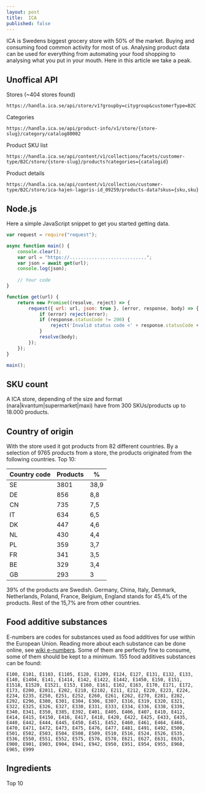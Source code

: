 ```yaml
---
layout: post
title:  ICA
published: false
---
```


ICA is Swedens biggest grocery store with 50% of the market. Buying and consuming food common activity for most of us. Analysing product data can be used for everything from automating your food shopping to analysing what you put in your mouth. Here in this article we take a peak.


## Unoffical API

Stores (~404 stores found)

`https://handla.ica.se/api/store/v1?groupby=citygroup&customerType=B2C`

Categories

`https://handla.ica.se/api/product-info/v1/store/{store-slug}/category/catalog80002`

Product SKU list

`https://handla.ica.se/api/content/v1/collections/facets/customer-type/B2C/store/{store-slug}/products?categories={catalogid}`

Product details

`https://handla.ica.se/api/content/v1/collection/customer-type/B2C/store/ica-hajen-lagpris-id_09259/products-data?skus={sku,sku}`

## Node.js

Here a simple JavaScript snippet to get you started getting data.

```javascript
var request = require("request");

async function main() {
    console.clear();
    var url = "https://............................";
    var json = await get(url); 
    console.log(json);
 
    // Your code
}

function get(url) {
    return new Promise((resolve, reject) => {
        request({ url: url, json: true }, (error, response, body) => {
            if (error) reject(error);
            if (response.statusCode != 200) {
                reject('Invalid status code <' + response.statusCode + '>');
            }
            resolve(body);
        });
    });
}

main();
```

## SKU count

A ICA store, depending of the size and format (nara|kvantum|supermarket|maxi) have from 300 SKUs/products up to 18.000 products.

## Country of origin 

With the store used it got products from 82 different countries. By a selection of 9765 products from a store, the products originated from the following countries. Top 10:

| Country code | Products |  % | 
|---|---|---|
| SE | 3801 | 38,9
| DE | 856 | 8,8
| CN | 735 | 7,5
| IT | 634 | 6,5
| DK | 447 | 4,6
| NL | 430 | 4,4
| PL | 359 | 3,7
| FR | 341 | 3,5
| BE | 329 | 3,4
| GB | 293 | 3

39% of the products are Swedish. Germany, China, Italy, Denmark, Netherlands, Poland, France, Belgium, England stands for 45,4% of the products. Rest of the 15,7% are from other countries.

## Food additive substances

E-numbers are codes for substances used as food additives for use within the European Union. Reading more about each substance can be done online, see [wiki e-numbers](https://en.wikipedia.org/wiki/E_number). Some of them are perfectly fine to consume, some of them should be kept to a minimum. 155 food additives substances can be found:

`E100, E101, E1103, E1105, E120, E1209, E124, E127, E131, E132, E133, E140, E1404, E141, E1414, E142, E1422, E1442, E1450, E150, E151, E1518, E1520, E1521, E153, E160, E161, E162, E163, E170, E171, E172, E173, E200, E2011, E202, E210, E2102, E211, E212, E220, E223, E224, E234, E235, E250, E251, E252, E260, E261, E262, E270, E281, E282, E292, E296, E300, E301, E304, E306, E307, E316, E319, E320, E321, E322, E325, E326, E327, E330, E331, E333, E334, E336, E338, E339, E340, E341, E350, E385, E392, E401, E405, E406, E407, E410, E412, E414, E415, E4150, E416, E417, E418, E420, E422, E425, E433, E435, E440, E442, E444, E445, E450, E451, E452, E460, E461, E464, E466, E470, E471, E472, E473, E475, E476, E477, E481, E491, E492, E500, E501, E502, E503, E504, E508, E509, E510, E516, E524, E526, E535, E536, E550, E551, E552, E575, E576, E578, E621, E627, E631, E635, E900, E901, E903, E904, E941, E942, E950, E951, E954, E955, E960, E965, E999`

## Ingredients

Top 10


